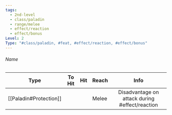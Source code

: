 ```yaml
---
tags:
  - 2nd-level
  - class/paladin
  - range/melee
  - effect/reaction
  - effect/bonus
Level: 2
Type: "#class/paladin, #feat, #effect/reaction, #effect/bonus"
---
```

###### Name


Type | To Hit | Hit | Reach | Info |
---|:---:|:---:|---|:---:|
[[Paladin#Protection]] |||Melee|Disadvantage on attack during #effect/reaction |

